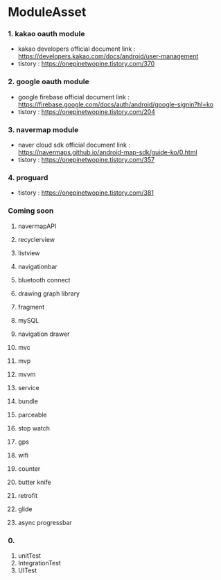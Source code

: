 # ModuleAsset
### 1. kakao oauth module
- kakao developers official document link : https://developers.kakao.com/docs/android/user-management
- tistory : https://onepinetwopine.tistory.com/370

### 2. google oauth module
- google firebase official document link : https://firebase.google.com/docs/auth/android/google-signin?hl=ko
- tistory : https://onepinetwopine.tistory.com/204

### 3. navermap module
- naver cloud sdk official document link : https://navermaps.github.io/android-map-sdk/guide-ko/0.html
- tistory : https://onepinetwopine.tistory.com/357

### 4. proguard 
- tistory : https://onepinetwopine.tistory.com/381



### Coming soon
01. navermapAPI
02. recyclerview
03. listview

05. navigationbar
06. bluetooth connect
07. drawing graph library
08. fragment
09. mySQL

11. navigation drawer 
12. mvc
13. mvp
14. mvvm
15. service

17. bundle
18. parceable
19. stop watch
20. gps 
21. wifi 
22. counter 
23. butter knife 
24. retrofit
25. glide
26. async progressbar

### 0.
01. unitTest
02. IntegrationTest
03. UITest
